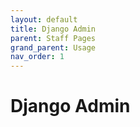 ```yaml
---
layout: default
title: Django Admin
parent: Staff Pages
grand_parent: Usage
nav_order: 1
---
```


# Django Admin 